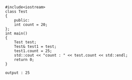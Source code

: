         #include<iostream>
        class Test
        {    
            public:      
            int count = 20;  
        };
        int main()
        {   
            Test test;    
            Test& test1 = test;
            test1.count = 25;
            std::cout << "count : " << test.count << std::endl;
            return 0;
        }
        
        output : 25
